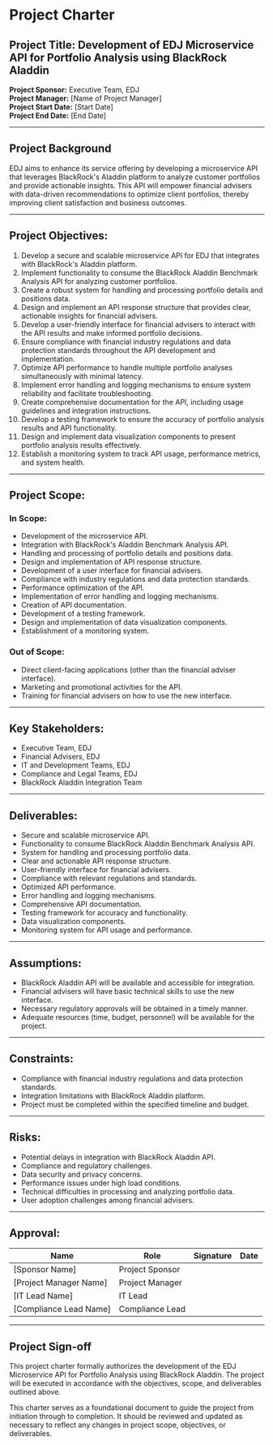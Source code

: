 # Project Charter

## Project Title: Development of EDJ Microservice API for Portfolio Analysis using BlackRock Aladdin

**Project Sponsor:** Executive Team, EDJ  
**Project Manager:** [Name of Project Manager]  
**Project Start Date:** [Start Date]  
**Project End Date:** [End Date]

---

## Project Background
EDJ aims to enhance its service offering by developing a microservice API that leverages BlackRock's Aladdin platform to analyze customer portfolios and provide actionable insights. This API will empower financial advisers with data-driven recommendations to optimize client portfolios, thereby improving client satisfaction and business outcomes.

---

## Project Objectives:
1. Develop a secure and scalable microservice API for EDJ that integrates with BlackRock's Aladdin platform.
2. Implement functionality to consume the BlackRock Aladdin Benchmark Analysis API for analyzing customer portfolios.
3. Create a robust system for handling and processing portfolio details and positions data.
4. Design and implement an API response structure that provides clear, actionable insights for financial advisers.
5. Develop a user-friendly interface for financial advisers to interact with the API results and make informed portfolio decisions.
6. Ensure compliance with financial industry regulations and data protection standards throughout the API development and implementation.
7. Optimize API performance to handle multiple portfolio analyses simultaneously with minimal latency.
8. Implement error handling and logging mechanisms to ensure system reliability and facilitate troubleshooting.
9. Create comprehensive documentation for the API, including usage guidelines and integration instructions.
10. Develop a testing framework to ensure the accuracy of portfolio analysis results and API functionality.
11. Design and implement data visualization components to present portfolio analysis results effectively.
12. Establish a monitoring system to track API usage, performance metrics, and system health.

---

## Project Scope:

### In Scope:
- Development of the microservice API.
- Integration with BlackRock's Aladdin Benchmark Analysis API.
- Handling and processing of portfolio details and positions data.
- Design and implementation of API response structure.
- Development of a user interface for financial advisers.
- Compliance with industry regulations and data protection standards.
- Performance optimization of the API.
- Implementation of error handling and logging mechanisms.
- Creation of API documentation.
- Development of a testing framework.
- Design and implementation of data visualization components.
- Establishment of a monitoring system.

### Out of Scope:
- Direct client-facing applications (other than the financial adviser interface).
- Marketing and promotional activities for the API.
- Training for financial advisers on how to use the new interface.

---

## Key Stakeholders:
- Executive Team, EDJ
- Financial Advisers, EDJ
- IT and Development Teams, EDJ
- Compliance and Legal Teams, EDJ
- BlackRock Aladdin Integration Team

---

## Deliverables:
- Secure and scalable microservice API.
- Functionality to consume BlackRock Aladdin Benchmark Analysis API.
- System for handling and processing portfolio data.
- Clear and actionable API response structure.
- User-friendly interface for financial advisers.
- Compliance with relevant regulations and standards.
- Optimized API performance.
- Error handling and logging mechanisms.
- Comprehensive API documentation.
- Testing framework for accuracy and functionality.
- Data visualization components.
- Monitoring system for API usage and performance.

---

## Assumptions:
- BlackRock Aladdin API will be available and accessible for integration.
- Financial advisers will have basic technical skills to use the new interface.
- Necessary regulatory approvals will be obtained in a timely manner.
- Adequate resources (time, budget, personnel) will be available for the project.

---

## Constraints:
- Compliance with financial industry regulations and data protection standards.
- Integration limitations with BlackRock Aladdin platform.
- Project must be completed within the specified timeline and budget.

---

## Risks:
- Potential delays in integration with BlackRock Aladdin API.
- Compliance and regulatory challenges.
- Data security and privacy concerns.
- Performance issues under high load conditions.
- Technical difficulties in processing and analyzing portfolio data.
- User adoption challenges among financial advisers.

---

## Approval:

| Name               | Role               | Signature | Date       |
|--------------------|--------------------|-----------|------------|
| [Sponsor Name]     | Project Sponsor    |           |            |
| [Project Manager Name] | Project Manager |           |            |
| [IT Lead Name]     | IT Lead            |           |            |
| [Compliance Lead Name] | Compliance Lead |           |            |

---

## Project Sign-off
This project charter formally authorizes the development of the EDJ Microservice API for Portfolio Analysis using BlackRock Aladdin. The project will be executed in accordance with the objectives, scope, and deliverables outlined above.

This charter serves as a foundational document to guide the project from initiation through to completion. It should be reviewed and updated as necessary to reflect any changes in project scope, objectives, or deliverables.